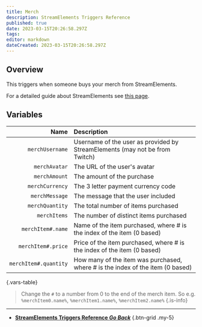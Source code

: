 ```yaml
---
title: Merch
description: StreamElements Triggers Reference
published: true
date: 2023-03-15T20:26:58.297Z
tags: 
editor: markdown
dateCreated: 2023-03-15T20:26:58.297Z
---
```


## Overview
This triggers when someone buys your merch from StreamElements.

For a detailed guide about StreamElements see [this page](/Integrations/StreamElements).

## Variables
Name | Description
----:|:------------
`merchUsername` | Username of the user as provided by StreamElements (may not be from Twitch)
`merchAvatar` | The URL of the user's avatar
`merchAmount` | The amount of the purchase
`merchCurrency` | The 3 letter payment currency code
`merchMessage` | The message that the user included
`merchQuantity` | The total number of items purchased
`merchItems` | The number of distinct items purchased
`merchItem#.name` | Name of the item purchased, where # is the index of the item (0 based)
`merchItem#.price` | Price of the item purchased, where # is the index of the item (0 based)
`merchItem#.quantity` | How many of the item was purchased, where # is the index of the item (0 based)
{.vars-table}

> Change the `#` to a number from 0 to the end of the merch item. So e.g. `%merchItem0.name%`, `%merchItem1.name%`, `%merchItem2.name%`
{.is-info}

---

- [<i class="mdi mdi-chevron-left"></i>**StreamElements Triggers Reference *Go Back***](/Triggers/StreamElements)
{.btn-grid .my-5}